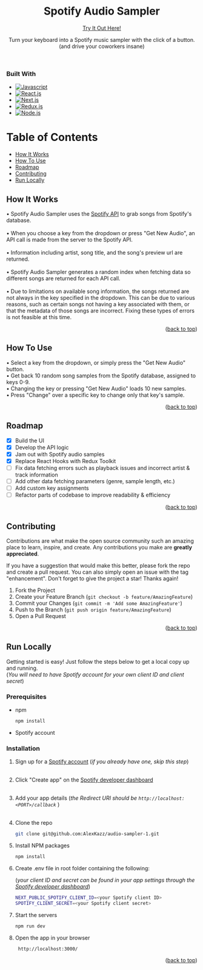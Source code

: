 <!-- [![Contributors][contributors-shield]][contributors-url]
[![Stargazers][stars-shield]][stars-url]
[![Issues][issues-shield]][issues-url] -->

<div>
<h1 align="center">Spotify Audio Sampler</h1>

<p align="center">
<a href="https://audio-sampler-1.vercel.app/">Try It Out Here!</a>
</p>

<p align="center">
Turn your keyboard into a Spotify music sampler with the click of a button.
<br/>
(and drive your coworkers insane)
</p>
</div>
<br />

### Built With

- [![Javascript][javascript]][javascript-url]
- [![React.js][react.js]][react-url]
- [![Next.js][next.js]][next.js-url]
- [![Redux.js][redux.js]][redux.js-url]
- [![Node.js][node.js]][node.js-url]

# Table of Contents

- [How It Works](#how-it-works)
- [How To Use](#how-to-use)
- [Roadmap](#roadmap)
- [Contributing](#contributing)
- [Run Locally](#run-locally)

## How It Works

• Spotify Audio Sampler uses the <a href="https://developer.spotify.com/">Spotify API</a> to grab songs from Spotify's database.
<br/>
<br/>
• When you choose a key from the dropdown or press "Get New Audio", an API call is made from the server to the Spotify API.
<br/>
<br/>
• Information including artist, song title, and the song's preview url are returned.
<br/>
<br/>
• Spotify Audio Sampler generates a random index when fetching data so different songs are returned for each API call.
<br/>
<br/>
• Due to limitations on available song information, the songs returned are not always in the key specified in the dropdown. This can be due to various reasons, such as certain songs not having a key associated with them, or that the metadata of those songs are incorrect. Fixing these types of errors is not feasible at this time.

<p align="right">(<a href="#table-of-contents">back to top</a>)</p>

## How To Use

• Select a key from the dropdown, or simply press the "Get New Audio" button.
<br/>
• Get back 10 random song samples from the Spotify database, assigned to keys 0-9.
<br/>
• Changing the key or pressing "Get New Audio" loads 10 new samples.
<br/>
• Press "Change" over a specific key to change only that key's sample.

<p align="right">(<a href="#table-of-contents">back to top</a>)</p>

## Roadmap

- [x] Build the UI
- [x] Develop the API logic
- [x] Jam out with Spotify audio samples
- [x] Replace React Hooks with Redux Toolkit
- [ ] Fix data fetching errors such as playback issues and incorrect artist & track information
- [ ] Add other data fetching parameters (genre, sample length, etc.)
- [ ] Add custom key assignments
- [ ] Refactor parts of codebase to improve readability & efficiency

<p align="right">(<a href="#table-of-contents">back to top</a>)</p>

## Contributing

Contributions are what make the open source community such an amazing place to learn, inspire, and create. Any contributions you make are **greatly appreciated**.

If you have a suggestion that would make this better, please fork the repo and create a pull request. You can also simply open an issue with the tag "enhancement".
Don't forget to give the project a star! Thanks again!

1. Fork the Project
2. Create your Feature Branch (`git checkout -b feature/AmazingFeature`)
3. Commit your Changes (`git commit -m 'Add some AmazingFeature'`)
4. Push to the Branch (`git push origin feature/AmazingFeature`)
5. Open a Pull Request

<p align="right">(<a href="#table-of-contents">back to top</a>)</p>

## Run Locally

Getting started is easy! Just follow the steps below to get a local copy up and running.
<br />
(_You will need to have Spotify account for your own client ID and client secret_)

### Prerequisites

- npm
  ```sh
  npm install
  ```
- Spotify account

### Installation

1. Sign up for a <a href='https://open.spotify.com'>Spotify account</a> (_if you already have one, skip this step_)
   <br/>
   <br/>
2. Click "Create app" on the <a href="https://developer.spotify.com/dashboard">Spotify developer dashboard</a>
   <br/>
   <br/>
3. Add your app details (_the Redirect URI should be `http://localhost:<PORT>/callback`_ )
   <br/>
   <br/>
4. Clone the repo
   ```sh
   git clone git@github.com:AlexKazz/audio-sampler-1.git
   ```
5. Install NPM packages
   ```sh
   npm install
   ```
6. Create .env file in root folder containing the following:

   (_your client ID and secret can be found in your app settings through the <a href="https://developer.spotify.com/dashboard">Spotify developer dashboard</a>_)

   ```sh
   NEXT_PUBLIC_SPOTIFY_CLIENT_ID=<your Spotify client ID>
   SPOTIFY_CLIENT_SECRET=<your Spotify client secret>
   ```

7. Start the servers
   ```js
   npm run dev
   ```
8. Open the app in your browser
   ```sh
    http://localhost:3000/
   ```

<p align="right">(<a href="#table-of-contents">back to top</a>)</p>

[contributors-shield]: https://img.shields.io/github/contributors/AlexKazz/audio-sampler-1
[contributors-url]: https://www.linkedin.com/in/alex-kazenoff/
[stars-shield]: https://img.shields.io/github/stars/audio-sampler-1
[stars-url]: https://github.com/AlexKazz/audio-sampler-1
[issues-shield]: https://img.shields.io/github/issues-raw/AlexKazz/audio-sampler-1
[issues-url]: https://github.com/AlexKazz/audio-sampler-1/issues
[react.js]: https://img.shields.io/badge/React-20232A?style=for-the-badge&logo=react&logoColor=61DAFB
[react-url]: https://reactjs.org/
[javascript]: https://img.shields.io/badge/JavaScript-F7DF1E?style=for-the-badge&logo=javascript&logoColor=black
[javascript-url]: https://www.javascript.com/
[node.js]: https://img.shields.io/badge/Node.js-43853D?style=for-the-badge&logo=node.js&logoColor=white
[node.js-url]: https://nodejs.org/en/
[next.js]: https://img.shields.io/badge/next.js-000000?style=for-the-badge&logo=next&logoColor=white
[next.js-url]: https://nextjs.com/
[redux.js]: https://img.shields.io/badge/Redux-593D88?style=for-the-badge&logo=redux&logoColor=white
[redux.js-url]: https://redux-toolkit.js.org/
